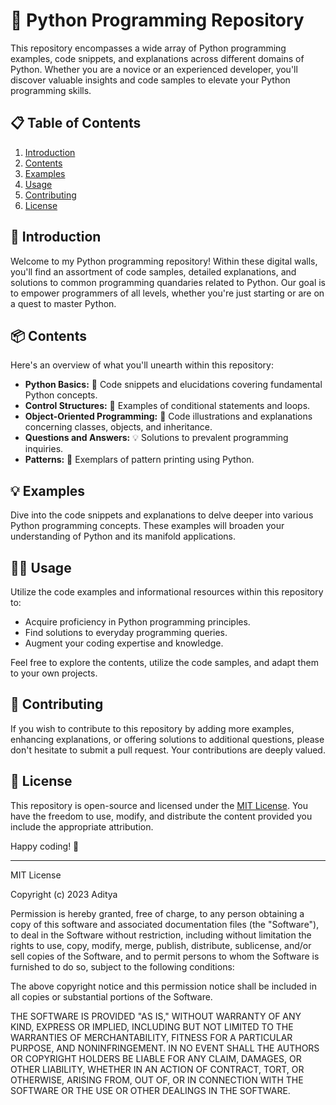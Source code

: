# 🐍 Python Programming Repository

This repository encompasses a wide array of Python programming examples, code snippets, and explanations across different domains of Python. Whether you are a novice or an experienced developer, you'll discover valuable insights and code samples to elevate your Python programming skills.

## 📋 Table of Contents

1. [Introduction](#-introduction)
2. [Contents](#-contents)
3. [Examples](#-examples)
4. [Usage](#-usage)
5. [Contributing](#-contributing)
6. [License](#-license)

## 🚀 Introduction

Welcome to my Python programming repository! Within these digital walls, you'll find an assortment of code samples, detailed explanations, and solutions to common programming quandaries related to Python. Our goal is to empower programmers of all levels, whether you're just starting or are on a quest to master Python.

## 📦 Contents

Here's an overview of what you'll unearth within this repository:

- **Python Basics:** 🌟 Code snippets and elucidations covering fundamental Python concepts.
- **Control Structures:** 🔄 Examples of conditional statements and loops.
- **Object-Oriented Programming:** 🧬 Code illustrations and explanations concerning classes, objects, and inheritance.
- **Questions and Answers:** 💡 Solutions to prevalent programming inquiries.
- **Patterns:** 🎨 Exemplars of pattern printing using Python.

## 💡 Examples

Dive into the code snippets and explanations to delve deeper into various Python programming concepts. These examples will broaden your understanding of Python and its manifold applications.

## 🧑‍💻 Usage

Utilize the code examples and informational resources within this repository to:

- Acquire proficiency in Python programming principles.
- Find solutions to everyday programming queries.
- Augment your coding expertise and knowledge.

Feel free to explore the contents, utilize the code samples, and adapt them to your own projects.

## 🤝 Contributing

If you wish to contribute to this repository by adding more examples, enhancing explanations, or offering solutions to additional questions, please don't hesitate to submit a pull request. Your contributions are deeply valued.

## 📄 License

This repository is open-source and licensed under the [MIT License](LICENSE). You have the freedom to use, modify, and distribute the content provided you include the appropriate attribution.

Happy coding! 🚀

---

MIT License

Copyright (c) 2023 Aditya

Permission is hereby granted, free of charge, to any person obtaining a copy
of this software and associated documentation files (the "Software"), to deal
in the Software without restriction, including without limitation the rights
to use, copy, modify, merge, publish, distribute, sublicense, and/or sell
copies of the Software, and to permit persons to whom the Software is
furnished to do so, subject to the following conditions:

The above copyright notice and this permission notice shall be included in all
copies or substantial portions of the Software.

THE SOFTWARE IS PROVIDED "AS IS," WITHOUT WARRANTY OF ANY KIND, EXPRESS OR
IMPLIED, INCLUDING BUT NOT LIMITED TO THE WARRANTIES OF MERCHANTABILITY,
FITNESS FOR A PARTICULAR PURPOSE, AND NONINFRINGEMENT. IN NO EVENT SHALL THE
AUTHORS OR COPYRIGHT HOLDERS BE LIABLE FOR ANY CLAIM, DAMAGES, OR OTHER
LIABILITY, WHETHER IN AN ACTION OF CONTRACT, TORT, OR OTHERWISE, ARISING FROM,
OUT OF, OR IN CONNECTION WITH THE SOFTWARE OR THE USE OR OTHER DEALINGS IN THE
SOFTWARE.
